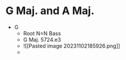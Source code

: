 # G Maj. and A Maj.
- G
	- Root N=N Bass
	- G Maj. 5724.e3
	- ![[Pasted image 20231102185926.png]]
	- 